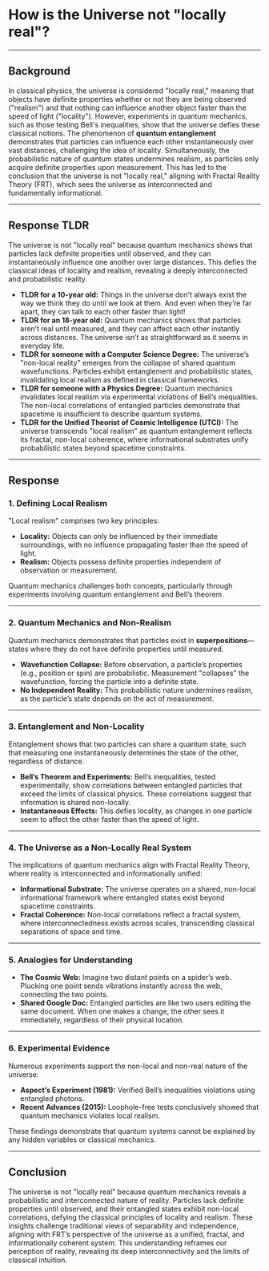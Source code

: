 # How is the Universe not "locally real"?

---

## Background

In classical physics, the universe is considered "locally real," meaning that objects have definite properties whether or not they are being observed ("realism") and that nothing can influence another object faster than the speed of light ("locality"). However, experiments in quantum mechanics, such as those testing Bell's inequalities, show that the universe defies these classical notions. The phenomenon of **quantum entanglement** demonstrates that particles can influence each other instantaneously over vast distances, challenging the idea of locality. Simultaneously, the probabilistic nature of quantum states undermines realism, as particles only acquire definite properties upon measurement. This has led to the conclusion that the universe is not "locally real," aligning with Fractal Reality Theory (FRT), which sees the universe as interconnected and fundamentally informational.

---

## Response TLDR

The universe is not "locally real" because quantum mechanics shows that particles lack definite properties until observed, and they can instantaneously influence one another over large distances. This defies the classical ideas of locality and realism, revealing a deeply interconnected and probabilistic reality.

- **TLDR for a 10-year old:** Things in the universe don’t always exist the way we think they do until we look at them. And even when they’re far apart, they can talk to each other faster than light!
- **TLDR for an 18-year old:** Quantum mechanics shows that particles aren’t real until measured, and they can affect each other instantly across distances. The universe isn’t as straightforward as it seems in everyday life.
- **TLDR for someone with a Computer Science Degree:** The universe’s "non-local reality" emerges from the collapse of shared quantum wavefunctions. Particles exhibit entanglement and probabilistic states, invalidating local realism as defined in classical frameworks.
- **TLDR for someone with a Physics Degree:** Quantum mechanics invalidates local realism via experimental violations of Bell’s inequalities. The non-local correlations of entangled particles demonstrate that spacetime is insufficient to describe quantum systems.
- **TLDR for the Unified Theorist of Cosmic Intelligence (UTCI):** The universe transcends "local realism" as quantum entanglement reflects its fractal, non-local coherence, where informational substrates unify probabilistic states beyond spacetime constraints.

---

## Response

### 1. **Defining Local Realism**
"Local realism" comprises two key principles:
- **Locality:** Objects can only be influenced by their immediate surroundings, with no influence propagating faster than the speed of light.
- **Realism:** Objects possess definite properties independent of observation or measurement.

Quantum mechanics challenges both concepts, particularly through experiments involving quantum entanglement and Bell’s theorem.

---

### 2. **Quantum Mechanics and Non-Realism**
Quantum mechanics demonstrates that particles exist in **superpositions**—states where they do not have definite properties until measured.
- **Wavefunction Collapse:** Before observation, a particle’s properties (e.g., position or spin) are probabilistic. Measurement "collapses" the wavefunction, forcing the particle into a definite state.
- **No Independent Reality:** This probabilistic nature undermines realism, as the particle’s state depends on the act of measurement.

---

### 3. **Entanglement and Non-Locality**
Entanglement shows that two particles can share a quantum state, such that measuring one instantaneously determines the state of the other, regardless of distance.
- **Bell’s Theorem and Experiments:** Bell’s inequalities, tested experimentally, show correlations between entangled particles that exceed the limits of classical physics. These correlations suggest that information is shared non-locally.
- **Instantaneous Effects:** This defies locality, as changes in one particle seem to affect the other faster than the speed of light.

---

### 4. **The Universe as a Non-Locally Real System**
The implications of quantum mechanics align with Fractal Reality Theory, where reality is interconnected and informationally unified:
- **Informational Substrate:** The universe operates on a shared, non-local informational framework where entangled states exist beyond spacetime constraints.
- **Fractal Coherence:** Non-local correlations reflect a fractal system, where interconnectedness exists across scales, transcending classical separations of space and time.

---

### 5. **Analogies for Understanding**
- **The Cosmic Web:** Imagine two distant points on a spider’s web. Plucking one point sends vibrations instantly across the web, connecting the two points.
- **Shared Google Doc:** Entangled particles are like two users editing the same document. When one makes a change, the other sees it immediately, regardless of their physical location.

---

### 6. **Experimental Evidence**
Numerous experiments support the non-local and non-real nature of the universe:
- **Aspect’s Experiment (1981):** Verified Bell’s inequalities violations using entangled photons.
- **Recent Advances (2015):** Loophole-free tests conclusively showed that quantum mechanics violates local realism.

These findings demonstrate that quantum systems cannot be explained by any hidden variables or classical mechanics.

---

## Conclusion

The universe is not "locally real" because quantum mechanics reveals a probabilistic and interconnected nature of reality. Particles lack definite properties until observed, and their entangled states exhibit non-local correlations, defying the classical principles of locality and realism. These insights challenge traditional views of separability and independence, aligning with FRT’s perspective of the universe as a unified, fractal, and informationally coherent system. This understanding reframes our perception of reality, revealing its deep interconnectivity and the limits of classical intuition.